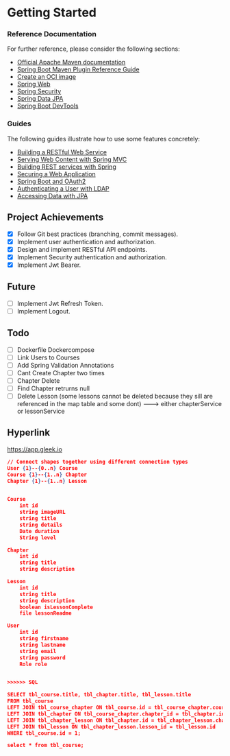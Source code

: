 # Getting Started

### Reference Documentation
For further reference, please consider the following sections:

* [Official Apache Maven documentation](https://maven.apache.org/guides/index.html)
* [Spring Boot Maven Plugin Reference Guide](https://docs.spring.io/spring-boot/docs/3.1.4/maven-plugin/reference/html/)
* [Create an OCI image](https://docs.spring.io/spring-boot/docs/3.1.4/maven-plugin/reference/html/#build-image)
* [Spring Web](https://docs.spring.io/spring-boot/docs/3.1.4/reference/htmlsingle/index.html#web)
* [Spring Security](https://docs.spring.io/spring-boot/docs/3.1.4/reference/htmlsingle/index.html#web.security)
* [Spring Data JPA](https://docs.spring.io/spring-boot/docs/3.1.4/reference/htmlsingle/index.html#data.sql.jpa-and-spring-data)
* [Spring Boot DevTools](https://docs.spring.io/spring-boot/docs/3.1.4/reference/htmlsingle/index.html#using.devtools)

### Guides
The following guides illustrate how to use some features concretely:

* [Building a RESTful Web Service](https://spring.io/guides/gs/rest-service/)
* [Serving Web Content with Spring MVC](https://spring.io/guides/gs/serving-web-content/)
* [Building REST services with Spring](https://spring.io/guides/tutorials/rest/)
* [Securing a Web Application](https://spring.io/guides/gs/securing-web/)
* [Spring Boot and OAuth2](https://spring.io/guides/tutorials/spring-boot-oauth2/)
* [Authenticating a User with LDAP](https://spring.io/guides/gs/authenticating-ldap/)
* [Accessing Data with JPA](https://spring.io/guides/gs/accessing-data-jpa/)

## Project Achievements
- [x] Follow Git best practices (branching, commit messages).
- [x] Implement user authentication and authorization.
- [x] Design and implement RESTful API endpoints.
- [x] Implement Security authentication and authorization.
- [x] Implement Jwt Bearer.

## Future
- [ ] Implement Jwt Refresh Token.
- [ ] Implement Logout.

## Todo
- [ ] Dockerfile Dockercompose
- [ ] Link Users to Courses
- [ ] Add Spring Validation Annotations
- [ ] Cant Create Chapter two times
- [ ] Chapter Delete
- [ ] Find Chapter retrurns null
- [ ] Delete Lesson (some lessons cannot be deleted because they sill are referenced in the map table and some dont)
		---> either chapterService or lessonService

## Hyperlink

https://app.gleek.io

```json
// Connect shapes together using different connection types
User {1}--{0..n} Course
Course {1}--{1..n} Chapter
Chapter {1}--{1..n} Lesson


Course
	int id
	string imageURL
	string title
	string details
	Date duration
	String level

Chapter
	int id
	string title
	string description

Lesson
	int id
	string title
	string description
	boolean isLessonComplete
	file lessonReadme

User
	int id
	string firstname
	string lastname
	string email
	string password
	Role role


>>>>>> SQL

SELECT tbl_course.title, tbl_chapter.title, tbl_lesson.title
FROM tbl_course
LEFT JOIN tbl_course_chapter ON tbl_course.id = tbl_course_chapter.course_id
LEFT JOIN tbl_chapter ON tbl_course_chapter.chapter_id = tbl_chapter.id
LEFT JOIN tbl_chapter_lesson ON tbl_chapter.id = tbl_chapter_lesson.chapter_id
LEFT JOIN tbl_lesson ON tbl_chapter_lesson.lesson_id = tbl_lesson.id
WHERE tbl_course.id = 1;

select * from tbl_course;
```